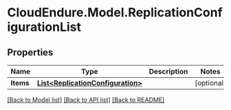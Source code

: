 # CloudEndure.Model.ReplicationConfigurationList
## Properties

Name | Type | Description | Notes
------------ | ------------- | ------------- | -------------
**Items** | [**List&lt;ReplicationConfiguration&gt;**](ReplicationConfiguration.md) |  | [optional] 

[[Back to Model list]](../README.md#documentation-for-models) [[Back to API list]](../README.md#documentation-for-api-endpoints) [[Back to README]](../README.md)

